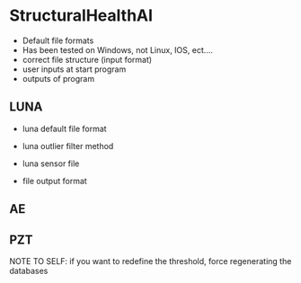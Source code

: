 # StructuralHealthAI

- Default file formats
- Has been tested on Windows, not Linux, IOS, ect....
- correct file structure (input format)
- user inputs at start program
- outputs of program

## LUNA

- luna default file format
- luna outlier filter method
- luna sensor file

- file output format

## AE

## PZT

NOTE TO SELF: if you want to redefine the threshold, force regenerating the databases
